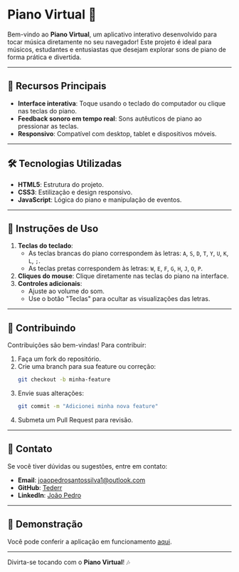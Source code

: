 # Piano Virtual 🎹

Bem-vindo ao **Piano Virtual**, um aplicativo interativo desenvolvido para tocar música diretamente no seu navegador! Este projeto é ideal para músicos, estudantes e entusiastas que desejam explorar sons de piano de forma prática e divertida.

---

## 📜 Recursos Principais

- **Interface interativa**: Toque usando o teclado do computador ou clique nas teclas do piano.
- **Feedback sonoro em tempo real**: Sons autêuticos de piano ao pressionar as teclas.
- **Responsivo**: Compatível com desktop, tablet e dispositivos móveis.

---

## 🛠️ Tecnologias Utilizadas

- **HTML5**: Estrutura do projeto.
- **CSS3**: Estilização e design responsivo.
- **JavaScript**: Lógica do piano e manipulação de eventos.

---

## 🎹 Instruções de Uso

1. **Teclas do teclado**:
   - As teclas brancas do piano correspondem às letras: `A`, `S`, `D`, `T`, `Y`, `U`, `K`, `L`, `;`.
   - As teclas pretas correspondem às letras: `W`, `E`, `F`, `G`, `H`, `J`, `O`, `P`.
2. **Cliques do mouse**: Clique diretamente nas teclas do piano na interface.
3. **Controles adicionais**:
   - Ajuste ao volume do som.
   - Use o botão "Teclas" para ocultar as visualizações das letras.

---

## 🤝 Contribuindo

Contribuições são bem-vindas! Para contribuir:

1. Faça um fork do repositório.
2. Crie uma branch para sua feature ou correção:
   ```bash
   git checkout -b minha-feature
   ```
3. Envie suas alterações:
   ```bash
   git commit -m "Adicionei minha nova feature"
   ```
4. Submeta um Pull Request para revisão.

---

## 📧 Contato

Se você tiver dúvidas ou sugestões, entre em contato:

- **Email**: joaopedrosantossilva1@outlook.com
- **GitHub**: [Tederr](https://github.com/Tederr)
- **LinkedIn**: [João Pedro](https://www.linkedin.com/in/joão-pedro-santos-395a90334/)

---

## 🎥 Demonstração

Você pode conferir a aplicação em funcionamento [aqui](#).

---

Divirta-se tocando com o **Piano Virtual**! 🎶